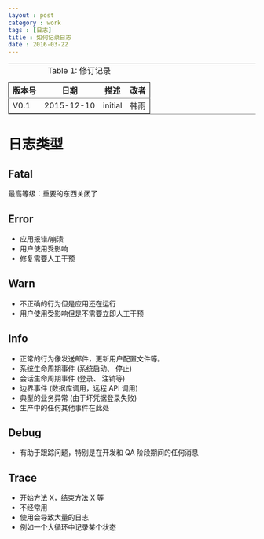 ```yaml
---
layout : post
category : work
tags : [日志]
title : 如何记录日志
date : 2016-03-22
---
```


<table border="2" cellspacing="0" cellpadding="6" rules="groups" frame="hsides">
<caption class="t-above"><span class="table-number">Table 1:</span> 修订记录</caption>

<colgroup>
<col  class="left" />

<col  class="right" />

<col  class="left" />

<col  class="left" />
</colgroup>
<thead>
<tr>
<th scope="col" class="left">版本号</th>
<th scope="col" class="right">日期</th>
<th scope="col" class="left">描述</th>
<th scope="col" class="left">改者</th>
</tr>
</thead>

<tbody>
<tr>
<td class="left">V0.1</td>
<td class="right">2015-12-10</td>
<td class="left">initial</td>
<td class="left">韩雨</td>
</tr>
</tbody>
</table>

# 日志类型<a id="sec-9" name="sec-9"></a>

## Fatal<a id="sec-9-1" name="sec-9-1"></a>

最高等级：重要的东西关闭了

## Error<a id="sec-9-2" name="sec-9-2"></a>

-   应用报错/崩溃
-   用户使用受影响
-   修复需要人工干预

## Warn<a id="sec-9-3" name="sec-9-3"></a>

-   不正确的行为但是应用还在运行
-   用户使用受影响但是不需要立即人工干预

## Info<a id="sec-9-4" name="sec-9-4"></a>

-   正常的行为像发送邮件，更新用户配置文件等。
-   系统生命周期事件 (系统启动、 停止)
-   会话生命周期事件 (登录、 注销等)
-   边界事件 (数据库调用，远程 API 调用)
-   典型的业务异常 (由于坏凭据登录失败)
-   生产中的任何其他事件在此处

## Debug<a id="sec-9-5" name="sec-9-5"></a>

-   有助于跟踪问题，特别是在开发和 QA 阶段期间的任何消息

## Trace<a id="sec-9-6" name="sec-9-6"></a>

-   开始方法 X，结束方法 X 等
-   不经常用
-   使用会导致大量的日志
-   例如一个大循环中记录某个状态
